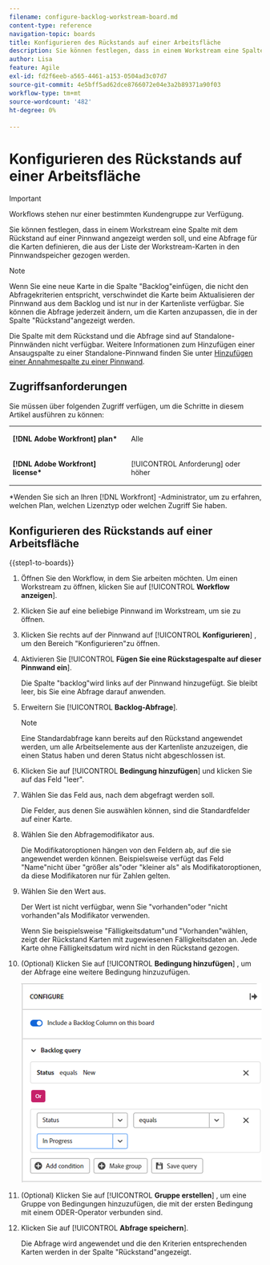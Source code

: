 ```yaml
---
filename: configure-backlog-workstream-board.md
content-type: reference
navigation-topic: boards
title: Konfigurieren des Rückstands auf einer Arbeitsfläche
description: Sie können festlegen, dass in einem Workstream eine Spalte mit dem Rückstand auf einer Pinnwand angezeigt werden soll, und eine Abfrage für die Karten definieren, die aus der Liste der Workstream-Karten in den Pinnwandspeicher gezogen werden.
author: Lisa
feature: Agile
exl-id: fd2f6eeb-a565-4461-a153-0504ad3c07d7
source-git-commit: 4e5bff5ad62dce8766072e04e3a2b89371a90f03
workflow-type: tm+mt
source-wordcount: '482'
ht-degree: 0%

---
```


# Konfigurieren des Rückstands auf einer Arbeitsfläche

>[!IMPORTANT]
>
>Workflows stehen nur einer bestimmten Kundengruppe zur Verfügung.

Sie können festlegen, dass in einem Workstream eine Spalte mit dem Rückstand auf einer Pinnwand angezeigt werden soll, und eine Abfrage für die Karten definieren, die aus der Liste der Workstream-Karten in den Pinnwandspeicher gezogen werden.

>[!NOTE]
>
>Wenn Sie eine neue Karte in die Spalte &quot;Backlog&quot;einfügen, die nicht den Abfragekriterien entspricht, verschwindet die Karte beim Aktualisieren der Pinnwand aus dem Backlog und ist nur in der Kartenliste verfügbar. Sie können die Abfrage jederzeit ändern, um die Karten anzupassen, die in der Spalte &quot;Rückstand&quot;angezeigt werden.

Die Spalte mit dem Rückstand und die Abfrage sind auf Standalone-Pinnwänden nicht verfügbar. Weitere Informationen zum Hinzufügen einer Ansaugspalte zu einer Standalone-Pinnwand finden Sie unter [Hinzufügen einer Annahmespalte zu einer Pinnwand](/help/quicksilver/agile/use-boards-agile-planning-tools/add-intake-column-to-board.md).

## Zugriffsanforderungen

Sie müssen über folgenden Zugriff verfügen, um die Schritte in diesem Artikel ausführen zu können:

<table style="table-layout:auto"> 
 <col> 
 </col> 
 <col> 
 </col> 
 <tbody> 
  <tr> 
   <td role="rowheader"><strong>[!DNL Adobe Workfront] plan*</strong></td> 
   <td> <p>Alle</p> </td> 
  </tr> 
  <tr> 
   <td role="rowheader"><strong>[!DNL Adobe Workfront] license*</strong></td> 
   <td> <p>[!UICONTROL Anforderung] oder höher</p> </td> 
  </tr> 
 </tbody> 
</table>

&#42;Wenden Sie sich an Ihren [!DNL Workfront] -Administrator, um zu erfahren, welchen Plan, welchen Lizenztyp oder welchen Zugriff Sie haben.

## Konfigurieren des Rückstands auf einer Arbeitsfläche

{{step1-to-boards}}

1. Öffnen Sie den Workflow, in dem Sie arbeiten möchten. Um einen Workstream zu öffnen, klicken Sie auf [!UICONTROL **Workflow anzeigen**].
1. Klicken Sie auf eine beliebige Pinnwand im Workstream, um sie zu öffnen.
1. Klicken Sie rechts auf der Pinnwand auf [!UICONTROL **Konfigurieren**] , um den Bereich &quot;Konfigurieren&quot;zu öffnen.
1. Aktivieren Sie [!UICONTROL **Fügen Sie eine Rückstagespalte auf dieser Pinnwand ein**].

   Die Spalte &quot;backlog&quot;wird links auf der Pinnwand hinzugefügt. Sie bleibt leer, bis Sie eine Abfrage darauf anwenden.

1. Erweitern Sie [!UICONTROL **Backlog-Abfrage**].

   >[!NOTE]
   >
   >Eine Standardabfrage kann bereits auf den Rückstand angewendet werden, um alle Arbeitselemente aus der Kartenliste anzuzeigen, die einen Status haben und deren Status nicht abgeschlossen ist.

1. Klicken Sie auf [!UICONTROL **Bedingung hinzufügen**] und klicken Sie auf das Feld &quot;leer&quot;.
1. Wählen Sie das Feld aus, nach dem abgefragt werden soll.

   Die Felder, aus denen Sie auswählen können, sind die Standardfelder auf einer Karte.

1. Wählen Sie den Abfragemodifikator aus.

   Die Modifikatoroptionen hängen von den Feldern ab, auf die sie angewendet werden können. Beispielsweise verfügt das Feld &quot;Name&quot;nicht über &quot;größer als&quot;oder &quot;kleiner als&quot; als Modifikatoroptionen, da diese Modifikatoren nur für Zahlen gelten.

1. Wählen Sie den Wert aus.

   Der Wert ist nicht verfügbar, wenn Sie &quot;vorhanden&quot;oder &quot;nicht vorhanden&quot;als Modifikator verwenden.

   Wenn Sie beispielsweise &quot;Fälligkeitsdatum&quot;und &quot;Vorhanden&quot;wählen, zeigt der Rückstand Karten mit zugewiesenen Fälligkeitsdaten an. Jede Karte ohne Fälligkeitsdatum wird nicht in den Rückstand gezogen.

1. (Optional) Klicken Sie auf [!UICONTROL **Bedingung hinzufügen**] , um der Abfrage eine weitere Bedingung hinzuzufügen.

   ![Rücklog-Abfrage](assets/backlog-query-wrkstrm-board.png)

1. (Optional) Klicken Sie auf [!UICONTROL **Gruppe erstellen**] , um eine Gruppe von Bedingungen hinzuzufügen, die mit der ersten Bedingung mit einem ODER-Operator verbunden sind.
1. Klicken Sie auf [!UICONTROL **Abfrage speichern**].

   Die Abfrage wird angewendet und die den Kriterien entsprechenden Karten werden in der Spalte &quot;Rückstand&quot;angezeigt.
